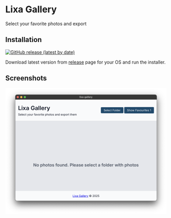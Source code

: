 # Lixa Gallery

Select your favorite photos and export

## Installation

[![GitHub release (latest by date)](https://img.shields.io/github/v/release/santhosh-chinnasamy/lixa-gallery?label=Latest%20Version)](https://github.com/santhosh-chinnasamy/lixa-gallery/releases/latest)

Download latest version from [release](https://github.com/santhosh-chinnasamy/lixa-gallery/releases) page for your OS and run the installer.

## Screenshots

![Lixa Gallery Screenshot](./screenshot.png 'Lixa Gallery Screenshot')
